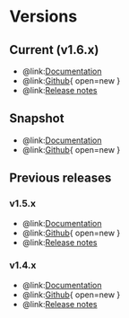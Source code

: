 # Versions

## Current (v1.6.x)
- @link:[Documentation](https://bluebrainnexus.io/docs/)
- @link:[Github](https://github.com/BlueBrain/nexus/tree/v1.6.x){ open=new }
- @link:[Release notes](https://bluebrainnexus.io/docs/releases/v1.6-release-notes.html)

## Snapshot
- @link:[Documentation](https://bluebrainnexus.io/snapshot/docs/)
- @link:[Github](https://github.com/BlueBrain/nexus){ open=new }

## Previous releases

### v1.5.x
- @link:[Documentation](https://bluebrainnexus.io/v1.5.x/docs/)
- @link:[Github](https://github.com/BlueBrain/nexus/tree/v1.5.x){ open=new }
- @link:[Release notes](https://bluebrainnexus.io/docs/releases/v1.5-release-notes.html)

### v1.4.x
- @link:[Documentation](https://bluebrainnexus.io/v1.4.x/docs/)
- @link:[Github](https://github.com/BlueBrain/nexus/tree/v1.4.x){ open=new }
- @link:[Release notes](https://bluebrainnexus.io/docs/releases/v1.4-release-notes.html)
